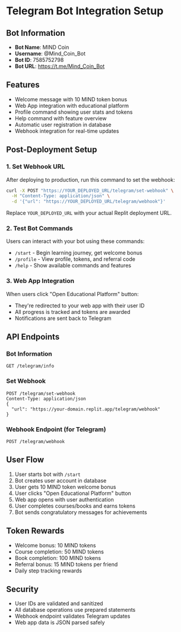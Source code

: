 # Telegram Bot Integration Setup

## Bot Information
- **Bot Name**: MIND Coin
- **Username**: @Mind_Coin_Bot
- **Bot ID**: 7585752798
- **Bot URL**: https://t.me/Mind_Coin_Bot

## Features
- Welcome message with 10 MIND token bonus
- Web App integration with educational platform
- Profile command showing user stats and tokens
- Help command with feature overview
- Automatic user registration in database
- Webhook integration for real-time updates

## Post-Deployment Setup

### 1. Set Webhook URL
After deploying to production, run this command to set the webhook:

```bash
curl -X POST "https://YOUR_DEPLOYED_URL/telegram/set-webhook" \
  -H "Content-Type: application/json" \
  -d '{"url": "https://YOUR_DEPLOYED_URL/telegram/webhook"}'
```

Replace `YOUR_DEPLOYED_URL` with your actual Replit deployment URL.

### 2. Test Bot Commands

Users can interact with your bot using these commands:

- `/start` - Begin learning journey, get welcome bonus
- `/profile` - View profile, tokens, and referral code  
- `/help` - Show available commands and features

### 3. Web App Integration

When users click "Open Educational Platform" button:
- They're redirected to your web app with their user ID
- All progress is tracked and tokens are awarded
- Notifications are sent back to Telegram

## API Endpoints

### Bot Information
```
GET /telegram/info
```

### Set Webhook
```
POST /telegram/set-webhook
Content-Type: application/json
{
  "url": "https://your-domain.replit.app/telegram/webhook"
}
```

### Webhook Endpoint (for Telegram)
```
POST /telegram/webhook
```

## User Flow

1. User starts bot with `/start`
2. Bot creates user account in database
3. User gets 10 MIND token welcome bonus
4. User clicks "Open Educational Platform" button
5. Web app opens with user authentication
6. User completes courses/books and earns tokens
7. Bot sends congratulatory messages for achievements

## Token Rewards

- Welcome bonus: 10 MIND tokens
- Course completion: 50 MIND tokens  
- Book completion: 100 MIND tokens
- Referral bonus: 15 MIND tokens per friend
- Daily step tracking rewards

## Security

- User IDs are validated and sanitized
- All database operations use prepared statements
- Webhook endpoint validates Telegram updates
- Web app data is JSON parsed safely